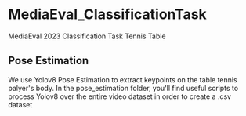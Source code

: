 # MediaEval_ClassificationTask
MediaEval 2023 Classification Task Tennis Table

## Pose Estimation
We use Yolov8 Pose Estimation to extract keypoints on the table tennis palyer's body.
In the pose_estimation folder, you'll find useful scripts to process Yolov8 over the entire video dataset in order to create a .csv dataset
